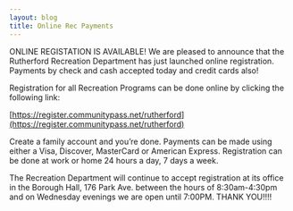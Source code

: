 ```yaml
---
layout: blog
title: Online Rec Payments
---
```


ONLINE REGISTATION IS AVAILABLE! We are pleased to announce that the Rutherford Recreation Department has just launched online registration.  Payments by check and cash accepted today and credit cards also! 
 

Registration for all Recreation Programs can be done online by clicking the following link:

[https://register.communitypass.net/rutherford](https://register.communitypass.net/rutherford)

Create a family account and you’re done.  Payments can be made using either a Visa, Discover, MasterCard or American Express.  Registration can be done at work or home 24 hours a day, 7 days a week.

 

The Recreation Department will continue to accept registration at its office in the Borough Hall, 176 Park Ave. between the hours of 8:30am-4:30pm and on Wednesday evenings we are open until 7:00PM.  THANK YOU!!!!
